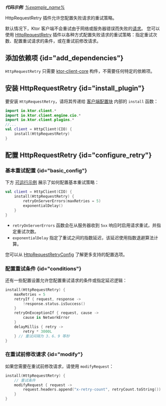 [//]: # (title: 重试失败的请求)

<show-structure for="chapter" depth="2"/>
<primary-label ref="client-plugin"/>

<tldr>
<var name="example_name" value="client-retry"/>
<p>
    <b>代码示例</b>:
    <a href="https://github.com/ktorio/ktor-documentation/tree/%ktor_version%/codeSnippets/snippets/%example_name%">
        %example_name%
    </a>
</p>
</tldr>

<link-summary>
HttpRequestRetry 插件允许您配置失败请求的重试策略。
</link-summary>

默认情况下，Ktor 客户端不会重试由于网络或服务器错误而失败的[请求](client-requests.md)。
您可以使用
[HttpRequestRetry](https://api.ktor.io/ktor-client/ktor-client-core/io.ktor.client.plugins/-http-request-retry)
插件以各种方式配置失败请求的重试策略：指定重试次数、配置重试请求的条件，或在重试前修改请求。

## 添加依赖项 {id="add_dependencies"}
`HttpRequestRetry` 只需要 [ktor-client-core](client-dependencies.md) 构件，不需要任何特定的依赖项。

## 安装 HttpRequestRetry {id="install_plugin"}

要安装 `HttpRequestRetry`，请将其传递给 [客户端配置块](client-create-and-configure.md#configure-client) 内部的 `install` 函数：
```kotlin
import io.ktor.client.*
import io.ktor.client.engine.cio.*
import io.ktor.client.plugins.*
//...
val client = HttpClient(CIO) {
    install(HttpRequestRetry)
}
```

## 配置 HttpRequestRetry {id="configure_retry"}

### 基本重试配置 {id="basic_config"}

下方 [可运行示例](https://github.com/ktorio/ktor-documentation/tree/%ktor_version%/codeSnippets/snippets/client-retry) 展示了如何配置基本重试策略：

```kotlin
val client = HttpClient(CIO) {
    install(HttpRequestRetry) {
        retryOnServerErrors(maxRetries = 5)
        exponentialDelay()
    }
}
```

*   `retryOnServerErrors` 函数会在从服务器收到 `5xx` 响应时启用请求重试，并指定重试次数。
*   `exponentialDelay` 指定了重试之间的指数延迟，该延迟使用指数退避算法计算。

您可以从 [HttpRequestRetryConfig](https://api.ktor.io/ktor-client/ktor-client-core/io.ktor.client.plugins/-http-request-retry-config) 了解更多支持的配置选项。

### 配置重试条件 {id="conditions"}

还有一些配置设置允许您配置重试请求的条件或指定延迟逻辑：

```kotlin
install(HttpRequestRetry) {
    maxRetries = 5
    retryIf { request, response ->
        !response.status.isSuccess()
    }
    retryOnExceptionIf { request, cause -> 
        cause is NetworkError 
    }
    delayMillis { retry -> 
        retry * 3000L 
    } // 重试间隔为 3、6、9 等秒
}
```

### 在重试前修改请求 {id="modify"}

如果您需要在重试前修改请求，请使用 `modifyRequest`：

```kotlin
install(HttpRequestRetry) {
    // 重试条件
    modifyRequest { request ->
        request.headers.append("x-retry-count", retryCount.toString())
    }
}